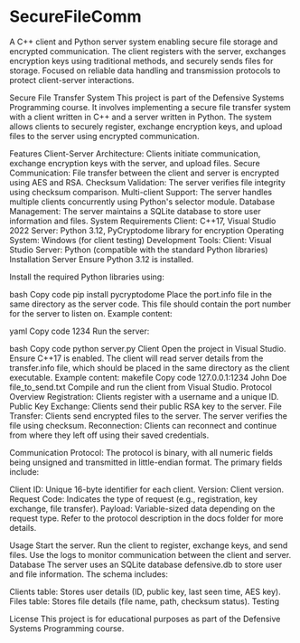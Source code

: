 # SecureFileComm
A C++ client and Python server system enabling secure file storage and encrypted communication. The client registers with the server, exchanges encryption keys using traditional methods, and securely sends files for storage. Focused on reliable data handling and transmission protocols to protect client-server interactions.




Secure File Transfer System
This project is part of the Defensive Systems Programming course. It involves implementing a secure file transfer system with a client written in C++ and a server written in Python. The system allows clients to securely register, exchange encryption keys, and upload files to the server using encrypted communication.

Features
Client-Server Architecture: Clients initiate communication, exchange encryption keys with the server, and upload files.
Secure Communication: File transfer between the client and server is encrypted using AES and RSA.
Checksum Validation: The server verifies file integrity using checksum comparison.
Multi-client Support: The server handles multiple clients concurrently using Python's selector module.
Database Management: The server maintains a SQLite database to store user information and files.
System Requirements
Client: C++17, Visual Studio 2022
Server: Python 3.12, PyCryptodome library for encryption
Operating System: Windows (for client testing)
Development Tools:
Client: Visual Studio
Server: Python (compatible with the standard Python libraries)
Installation
Server
Ensure Python 3.12 is installed.

Install the required Python libraries using:

bash
Copy code
pip install pycryptodome
Place the port.info file in the same directory as the server code. This file should contain the port number for the server to listen on. Example content:

yaml
Copy code
1234
Run the server:

bash
Copy code
python server.py
Client
Open the project in Visual Studio.
Ensure C++17 is enabled.
The client will read server details from the transfer.info file, which should be placed in the same directory as the client executable. Example content:
makefile
Copy code
127.0.0.1:1234
John Doe
file_to_send.txt
Compile and run the client from Visual Studio.
Protocol Overview
Registration: Clients register with a username and a unique ID.
Public Key Exchange: Clients send their public RSA key to the server.
File Transfer: Clients send encrypted files to the server. The server verifies the file using checksum.
Reconnection: Clients can reconnect and continue from where they left off using their saved credentials.

Communication Protocol:
The protocol is binary, with all numeric fields being unsigned and transmitted in little-endian format. The primary fields include:

Client ID: Unique 16-byte identifier for each client.
Version: Client version.
Request Code: Indicates the type of request (e.g., registration, key exchange, file transfer).
Payload: Variable-sized data depending on the request type.
Refer to the protocol description in the docs folder for more details.

Usage
Start the server.
Run the client to register, exchange keys, and send files.
Use the logs to monitor communication between the client and server.
Database
The server uses an SQLite database defensive.db to store user and file information. The schema includes:

Clients table: Stores user details (ID, public key, last seen time, AES key).
Files table: Stores file details (file name, path, checksum status).
Testing


License
This project is for educational purposes as part of the Defensive Systems Programming course.
